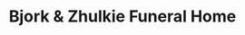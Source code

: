 ---
title: "Bjork & Zhulkie Funeral Home"
url: /ishpeming/bjork-and-zhulkie-funeral-home/
shop: funeral directors
---